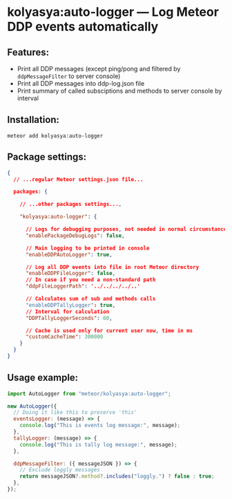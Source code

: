 # kolyasya:auto-logger — Log Meteor DDP events automatically

## Features:

- Print all DDP messages (except ping/pong and filtered by `ddpMessageFilter` to server console)
- Print all DDP messages into ddp-log.json file
- Print summary of called subsciptions and methods to server console by interval 

## Installation:

```
meteor add kolyasya:auto-logger
```

## Package settings:

```json
{
  // ...regular Meteor settings.json file...

  packages: {

    // ...other packages settings...,

    "kolyasya:auto-logger": {

      // Logs for debugging purposes, not needed in normal circumstances
      "enablePackageDebugLogs": false,

      // Main logging to be printed in console
      "enableDDPAutoLogger": true,

      // Log all DDP events into file in root Meteor directory
      "enableDDPFileLogger": false,
      // In case if you need a non-standard path
      "ddpFileLoggerPath": '../../../../..'

      // Calculates sum of sub and methods calls
      "enableDDPTallyLogger": true,
      // Interval for calculation
      "DDPTallyLoggerSeconds": 60,

      // Cache is used only for current user now, time in ms
      "customCacheTime": 300000
    }
  }
}
```

## Usage example:

```javascript
import AutoLogger from "meteor/kolyasya:auto-logger";

new AutoLogger({
  // Doing it like this to preserve 'this'
  eventsLogger: (message) => {
    console.log("This is events log message:", message);
  },
  tallyLogger: (message) => {
    console.log("This is tally log message:", message);
  },

  ddpMessageFilter: ({ messageJSON }) => {
    // Exclude loggly messages
    return messageJSON?.method?.includes("loggly.") ? false : true;
  },
});
```
